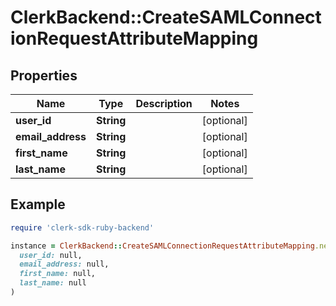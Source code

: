 # ClerkBackend::CreateSAMLConnectionRequestAttributeMapping

## Properties

| Name | Type | Description | Notes |
| ---- | ---- | ----------- | ----- |
| **user_id** | **String** |  | [optional] |
| **email_address** | **String** |  | [optional] |
| **first_name** | **String** |  | [optional] |
| **last_name** | **String** |  | [optional] |

## Example

```ruby
require 'clerk-sdk-ruby-backend'

instance = ClerkBackend::CreateSAMLConnectionRequestAttributeMapping.new(
  user_id: null,
  email_address: null,
  first_name: null,
  last_name: null
)
```

